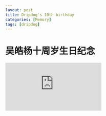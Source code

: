 ```yaml
---
layout: post
title: Dripdog's 10th birthday
categories: [Memory]
tags: [dripdog]
---
```


# 吴皓杨十周岁生日纪念

<iframe src="http://demo.dupidog.cn/why10year/dubao_10_year.mp4" frameborder="0"> </iframe>
